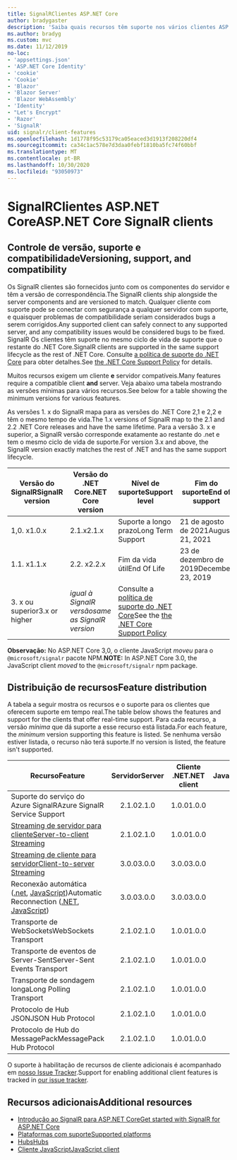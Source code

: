 ```yaml
---
title: SignalRClientes ASP.NET Core
author: bradygaster
description: 'Saiba quais recursos têm suporte nos vários clientes ASP.NET Core SignalR .'
ms.author: bradyg
ms.custom: mvc
ms.date: 11/12/2019
no-loc:
- 'appsettings.json'
- 'ASP.NET Core Identity'
- 'cookie'
- 'Cookie'
- 'Blazor'
- 'Blazor Server'
- 'Blazor WebAssembly'
- 'Identity'
- "Let's Encrypt"
- 'Razor'
- 'SignalR'
uid: signalr/client-features
ms.openlocfilehash: 1d1778f95c53179ca05eaced3d1913f208220df4
ms.sourcegitcommit: ca34c1ac578e7d3daa0febf1810ba5fc74f60bbf
ms.translationtype: MT
ms.contentlocale: pt-BR
ms.lasthandoff: 10/30/2020
ms.locfileid: "93050973"
---
```

# <a name="aspnet-core-no-locsignalr-clients"></a><span data-ttu-id="f6d5d-103">SignalRClientes ASP.NET Core</span><span class="sxs-lookup"><span data-stu-id="f6d5d-103">ASP.NET Core SignalR clients</span></span>

## <a name="versioning-support-and-compatibility"></a><span data-ttu-id="f6d5d-104">Controle de versão, suporte e compatibilidade</span><span class="sxs-lookup"><span data-stu-id="f6d5d-104">Versioning, support, and compatibility</span></span>

<span data-ttu-id="f6d5d-105">Os SignalR clientes são fornecidos junto com os componentes do servidor e têm a versão de correspondência.</span><span class="sxs-lookup"><span data-stu-id="f6d5d-105">The SignalR clients ship alongside the server components and are versioned to match.</span></span> <span data-ttu-id="f6d5d-106">Qualquer cliente com suporte pode se conectar com segurança a qualquer servidor com suporte, e quaisquer problemas de compatibilidade seriam considerados bugs a serem corrigidos.</span><span class="sxs-lookup"><span data-stu-id="f6d5d-106">Any supported client can safely connect to any supported server, and any compatibility issues would be considered bugs to be fixed.</span></span> <span data-ttu-id="f6d5d-107">SignalR Os clientes têm suporte no mesmo ciclo de vida de suporte que o restante do .NET Core.</span><span class="sxs-lookup"><span data-stu-id="f6d5d-107">SignalR clients are supported in the same support lifecycle as the rest of .NET Core.</span></span> <span data-ttu-id="f6d5d-108">Consulte [a política de suporte do .NET Core](https://dotnet.microsoft.com/platform/support/policy/dotnet-core) para obter detalhes.</span><span class="sxs-lookup"><span data-stu-id="f6d5d-108">See [the .NET Core Support Policy](https://dotnet.microsoft.com/platform/support/policy/dotnet-core) for details.</span></span>

<span data-ttu-id="f6d5d-109">Muitos recursos exigem um cliente **e** servidor compatíveis.</span><span class="sxs-lookup"><span data-stu-id="f6d5d-109">Many features require a compatible client **and** server.</span></span> <span data-ttu-id="f6d5d-110">Veja abaixo uma tabela mostrando as versões mínimas para vários recursos.</span><span class="sxs-lookup"><span data-stu-id="f6d5d-110">See below for a table showing the minimum versions for various features.</span></span>

<span data-ttu-id="f6d5d-111">As versões 1. x do SignalR mapa para as versões do .NET Core 2,1 e 2,2 e têm o mesmo tempo de vida.</span><span class="sxs-lookup"><span data-stu-id="f6d5d-111">The 1.x versions of SignalR map to the 2.1 and 2.2 .NET Core releases and have the same lifetime.</span></span> <span data-ttu-id="f6d5d-112">Para a versão 3. x e superior, a SignalR versão corresponde exatamente ao restante do .net e tem o mesmo ciclo de vida de suporte.</span><span class="sxs-lookup"><span data-stu-id="f6d5d-112">For version 3.x and above, the SignalR version exactly matches the rest of .NET and has the same support lifecycle.</span></span>

| <span data-ttu-id="f6d5d-113">Versão do SignalR</span><span class="sxs-lookup"><span data-stu-id="f6d5d-113">SignalR version</span></span> | <span data-ttu-id="f6d5d-114">Versão do .NET Core</span><span class="sxs-lookup"><span data-stu-id="f6d5d-114">.NET Core version</span></span> | <span data-ttu-id="f6d5d-115">Nível de suporte</span><span class="sxs-lookup"><span data-stu-id="f6d5d-115">Support level</span></span> | <span data-ttu-id="f6d5d-116">Fim do suporte</span><span class="sxs-lookup"><span data-stu-id="f6d5d-116">End of support</span></span> |
| - | - | - | - |
| <span data-ttu-id="f6d5d-117">1,0. x</span><span class="sxs-lookup"><span data-stu-id="f6d5d-117">1.0.x</span></span> | <span data-ttu-id="f6d5d-118">2.1.x</span><span class="sxs-lookup"><span data-stu-id="f6d5d-118">2.1.x</span></span> | <span data-ttu-id="f6d5d-119">Suporte a longo prazo</span><span class="sxs-lookup"><span data-stu-id="f6d5d-119">Long Term Support</span></span> | <span data-ttu-id="f6d5d-120">21 de agosto de 2021</span><span class="sxs-lookup"><span data-stu-id="f6d5d-120">August 21, 2021</span></span> |
| <span data-ttu-id="f6d5d-121">1.1. x</span><span class="sxs-lookup"><span data-stu-id="f6d5d-121">1.1.x</span></span> | <span data-ttu-id="f6d5d-122">2.2. x</span><span class="sxs-lookup"><span data-stu-id="f6d5d-122">2.2.x</span></span> | <span data-ttu-id="f6d5d-123">Fim da vida útil</span><span class="sxs-lookup"><span data-stu-id="f6d5d-123">End Of Life</span></span> | <span data-ttu-id="f6d5d-124">23 de dezembro de 2019</span><span class="sxs-lookup"><span data-stu-id="f6d5d-124">December 23, 2019</span></span> |
| <span data-ttu-id="f6d5d-125">3. x ou superior</span><span class="sxs-lookup"><span data-stu-id="f6d5d-125">3.x or higher</span></span> | <span data-ttu-id="f6d5d-126">*igual à SignalR versão*</span><span class="sxs-lookup"><span data-stu-id="f6d5d-126">*same as SignalR version*</span></span> | <span data-ttu-id="f6d5d-127">Consulte a [política de suporte do .NET Core](https://dotnet.microsoft.com/platform/support/policy/dotnet-core)</span><span class="sxs-lookup"><span data-stu-id="f6d5d-127">See the [the .NET Core Support Policy](https://dotnet.microsoft.com/platform/support/policy/dotnet-core)</span></span> |

<span data-ttu-id="f6d5d-128">**Observação:** No ASP.NET Core 3,0, o cliente JavaScript *moveu* para o `@microsoft/signalr` pacote NPM.</span><span class="sxs-lookup"><span data-stu-id="f6d5d-128">**NOTE:** In ASP.NET Core 3.0, the JavaScript client *moved* to the `@microsoft/signalr` npm package.</span></span>

## <a name="feature-distribution"></a><span data-ttu-id="f6d5d-129">Distribuição de recursos</span><span class="sxs-lookup"><span data-stu-id="f6d5d-129">Feature distribution</span></span>

<span data-ttu-id="f6d5d-130">A tabela a seguir mostra os recursos e o suporte para os clientes que oferecem suporte em tempo real.</span><span class="sxs-lookup"><span data-stu-id="f6d5d-130">The table below shows the features and support for the clients that offer real-time support.</span></span> <span data-ttu-id="f6d5d-131">Para cada recurso, a versão *mínima* que dá suporte a esse recurso está listada.</span><span class="sxs-lookup"><span data-stu-id="f6d5d-131">For each feature, the *minimum* version supporting this feature is listed.</span></span> <span data-ttu-id="f6d5d-132">Se nenhuma versão estiver listada, o recurso não terá suporte.</span><span class="sxs-lookup"><span data-stu-id="f6d5d-132">If no version is listed, the feature isn't supported.</span></span>

| <span data-ttu-id="f6d5d-133">Recurso</span><span class="sxs-lookup"><span data-stu-id="f6d5d-133">Feature</span></span> | <span data-ttu-id="f6d5d-134">Servidor</span><span class="sxs-lookup"><span data-stu-id="f6d5d-134">Server</span></span> | <span data-ttu-id="f6d5d-135">Cliente .NET</span><span class="sxs-lookup"><span data-stu-id="f6d5d-135">.NET client</span></span> | <span data-ttu-id="f6d5d-136">Cliente JavaScript</span><span class="sxs-lookup"><span data-stu-id="f6d5d-136">JavaScript client</span></span> | <span data-ttu-id="f6d5d-137">Cliente Java</span><span class="sxs-lookup"><span data-stu-id="f6d5d-137">Java client</span></span> |
| ---- | :-: | :-: | :-: | :-: |
| <span data-ttu-id="f6d5d-138">Suporte do serviço do Azure SignalR</span><span class="sxs-lookup"><span data-stu-id="f6d5d-138">Azure SignalR Service Support</span></span> |<span data-ttu-id="f6d5d-139">2.1.0</span><span class="sxs-lookup"><span data-stu-id="f6d5d-139">2.1.0</span></span>|<span data-ttu-id="f6d5d-140">1.0.0</span><span class="sxs-lookup"><span data-stu-id="f6d5d-140">1.0.0</span></span>|<span data-ttu-id="f6d5d-141">1.0.0</span><span class="sxs-lookup"><span data-stu-id="f6d5d-141">1.0.0</span></span>|<span data-ttu-id="f6d5d-142">1.0.0</span><span class="sxs-lookup"><span data-stu-id="f6d5d-142">1.0.0</span></span>|
| [<span data-ttu-id="f6d5d-143">Streaming de servidor para cliente</span><span class="sxs-lookup"><span data-stu-id="f6d5d-143">Server-to-client Streaming</span></span>](xref:signalr/streaming)          |<span data-ttu-id="f6d5d-144">2.1.0</span><span class="sxs-lookup"><span data-stu-id="f6d5d-144">2.1.0</span></span>|<span data-ttu-id="f6d5d-145">1.0.0</span><span class="sxs-lookup"><span data-stu-id="f6d5d-145">1.0.0</span></span>|<span data-ttu-id="f6d5d-146">1.0.0</span><span class="sxs-lookup"><span data-stu-id="f6d5d-146">1.0.0</span></span>|<span data-ttu-id="f6d5d-147">1.0.0</span><span class="sxs-lookup"><span data-stu-id="f6d5d-147">1.0.0</span></span>|
| [<span data-ttu-id="f6d5d-148">Streaming de cliente para servidor</span><span class="sxs-lookup"><span data-stu-id="f6d5d-148">Client-to-server Streaming</span></span>](xref:signalr/streaming)          |<span data-ttu-id="f6d5d-149">3.0.0</span><span class="sxs-lookup"><span data-stu-id="f6d5d-149">3.0.0</span></span>|<span data-ttu-id="f6d5d-150">3.0.0</span><span class="sxs-lookup"><span data-stu-id="f6d5d-150">3.0.0</span></span>|<span data-ttu-id="f6d5d-151">3.0.0</span><span class="sxs-lookup"><span data-stu-id="f6d5d-151">3.0.0</span></span>|<span data-ttu-id="f6d5d-152">3.0.0</span><span class="sxs-lookup"><span data-stu-id="f6d5d-152">3.0.0</span></span>|
| <span data-ttu-id="f6d5d-153">Reconexão automática ([.net](./dotnet-client.md?tabs=visual-studio&view=aspnetcore-3.0#handle-lost-connection), [JavaScript](./javascript-client.md?view=aspnetcore-3.0#reconnect-clients))</span><span class="sxs-lookup"><span data-stu-id="f6d5d-153">Automatic Reconnection ([.NET](./dotnet-client.md?tabs=visual-studio&view=aspnetcore-3.0#handle-lost-connection), [JavaScript](./javascript-client.md?view=aspnetcore-3.0#reconnect-clients))</span></span>          |<span data-ttu-id="f6d5d-154">3.0.0</span><span class="sxs-lookup"><span data-stu-id="f6d5d-154">3.0.0</span></span>|<span data-ttu-id="f6d5d-155">3.0.0</span><span class="sxs-lookup"><span data-stu-id="f6d5d-155">3.0.0</span></span>|<span data-ttu-id="f6d5d-156">3.0.0</span><span class="sxs-lookup"><span data-stu-id="f6d5d-156">3.0.0</span></span>|❌|
| <span data-ttu-id="f6d5d-157">Transporte de WebSockets</span><span class="sxs-lookup"><span data-stu-id="f6d5d-157">WebSockets Transport</span></span> |<span data-ttu-id="f6d5d-158">2.1.0</span><span class="sxs-lookup"><span data-stu-id="f6d5d-158">2.1.0</span></span>|<span data-ttu-id="f6d5d-159">1.0.0</span><span class="sxs-lookup"><span data-stu-id="f6d5d-159">1.0.0</span></span>|<span data-ttu-id="f6d5d-160">1.0.0</span><span class="sxs-lookup"><span data-stu-id="f6d5d-160">1.0.0</span></span>|<span data-ttu-id="f6d5d-161">1.0.0</span><span class="sxs-lookup"><span data-stu-id="f6d5d-161">1.0.0</span></span>|
| <span data-ttu-id="f6d5d-162">Transporte de eventos de Server-Sent</span><span class="sxs-lookup"><span data-stu-id="f6d5d-162">Server-Sent Events Transport</span></span> |<span data-ttu-id="f6d5d-163">2.1.0</span><span class="sxs-lookup"><span data-stu-id="f6d5d-163">2.1.0</span></span>|<span data-ttu-id="f6d5d-164">1.0.0</span><span class="sxs-lookup"><span data-stu-id="f6d5d-164">1.0.0</span></span>|<span data-ttu-id="f6d5d-165">1.0.0</span><span class="sxs-lookup"><span data-stu-id="f6d5d-165">1.0.0</span></span>|❌|
| <span data-ttu-id="f6d5d-166">Transporte de sondagem longa</span><span class="sxs-lookup"><span data-stu-id="f6d5d-166">Long Polling Transport</span></span> |<span data-ttu-id="f6d5d-167">2.1.0</span><span class="sxs-lookup"><span data-stu-id="f6d5d-167">2.1.0</span></span>|<span data-ttu-id="f6d5d-168">1.0.0</span><span class="sxs-lookup"><span data-stu-id="f6d5d-168">1.0.0</span></span>|<span data-ttu-id="f6d5d-169">1.0.0</span><span class="sxs-lookup"><span data-stu-id="f6d5d-169">1.0.0</span></span>|<span data-ttu-id="f6d5d-170">3.0.0</span><span class="sxs-lookup"><span data-stu-id="f6d5d-170">3.0.0</span></span>|
| <span data-ttu-id="f6d5d-171">Protocolo de Hub JSON</span><span class="sxs-lookup"><span data-stu-id="f6d5d-171">JSON Hub Protocol</span></span> |<span data-ttu-id="f6d5d-172">2.1.0</span><span class="sxs-lookup"><span data-stu-id="f6d5d-172">2.1.0</span></span>|<span data-ttu-id="f6d5d-173">1.0.0</span><span class="sxs-lookup"><span data-stu-id="f6d5d-173">1.0.0</span></span>|<span data-ttu-id="f6d5d-174">1.0.0</span><span class="sxs-lookup"><span data-stu-id="f6d5d-174">1.0.0</span></span>|<span data-ttu-id="f6d5d-175">1.0.0</span><span class="sxs-lookup"><span data-stu-id="f6d5d-175">1.0.0</span></span>|
| <span data-ttu-id="f6d5d-176">Protocolo de Hub do MessagePack</span><span class="sxs-lookup"><span data-stu-id="f6d5d-176">MessagePack Hub Protocol</span></span> |<span data-ttu-id="f6d5d-177">2.1.0</span><span class="sxs-lookup"><span data-stu-id="f6d5d-177">2.1.0</span></span>|<span data-ttu-id="f6d5d-178">1.0.0</span><span class="sxs-lookup"><span data-stu-id="f6d5d-178">1.0.0</span></span>|<span data-ttu-id="f6d5d-179">1.0.0</span><span class="sxs-lookup"><span data-stu-id="f6d5d-179">1.0.0</span></span>|❌|

<span data-ttu-id="f6d5d-180">O suporte à habilitação de recursos de cliente adicionais é acompanhado em [nosso Issue Tracker](https://github.com/dotnet/AspNetCore/issues).</span><span class="sxs-lookup"><span data-stu-id="f6d5d-180">Support for enabling additional client features is tracked in [our issue tracker](https://github.com/dotnet/AspNetCore/issues).</span></span>

## <a name="additional-resources"></a><span data-ttu-id="f6d5d-181">Recursos adicionais</span><span class="sxs-lookup"><span data-stu-id="f6d5d-181">Additional resources</span></span>

* [<span data-ttu-id="f6d5d-182">Introdução ao SignalR para ASP.NET Core</span><span class="sxs-lookup"><span data-stu-id="f6d5d-182">Get started with SignalR for ASP.NET Core</span></span>](xref:tutorials/signalr)
* [<span data-ttu-id="f6d5d-183">Plataformas com suporte</span><span class="sxs-lookup"><span data-stu-id="f6d5d-183">Supported platforms</span></span>](xref:signalr/supported-platforms)
* [<span data-ttu-id="f6d5d-184">Hubs</span><span class="sxs-lookup"><span data-stu-id="f6d5d-184">Hubs</span></span>](xref:signalr/hubs)
* [<span data-ttu-id="f6d5d-185">Cliente JavaScript</span><span class="sxs-lookup"><span data-stu-id="f6d5d-185">JavaScript client</span></span>](xref:signalr/javascript-client)